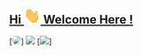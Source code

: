 ## [Hi <img src="https://raw.githubusercontent.com/ABSphreak/ABSphreak/master/gifs/Hi.gif" width="30px"> Welcome Here !](https://github.com/TechLaksh/)


<!--
**TechLaksh/TechLaksh** is a ✨ _special_ ✨ repository because its `README.md` (this file) appears on your GitHub profile.

Here are some ideas to get you started:

- 🔭 I’m currently working on ...
- 🌱 I’m currently learning ...
- 👯 I’m looking to collaborate on ...
- 🤔 I’m looking for help with ...
- 💬 Ask me about ...
- 📫 How to reach me: ...
- 😄 Pronouns: ...
- ⚡ Fun fact: ...
-->


[<img height="30" style="border-radius: 30px;" src="https://img.shields.io/badge/twitter-%231DA1F2.svg?&style=for-the-badge&logo=twitter&logoColor=white" />]
[<img height="30" src = "https://img.shields.io/badge/YouTube-Follow-red">](https://www.youtube.com/channel/UC5od0dU0Wl1uyL-QJbq8tDg)
[<img height="30" src="https://img.shields.io/badge/linkedin-blue.svg?&style=for-the-badge&logo=linkedin&logoColor=white" />]
